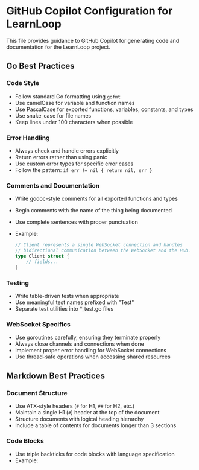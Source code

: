 # GitHub Copilot Configuration for LearnLoop

This file provides guidance to GitHub Copilot for generating code and documentation for the LearnLoop project.

## Go Best Practices

### Code Style

- Follow standard Go formatting using `gofmt`
- Use camelCase for variable and function names
- Use PascalCase for exported functions, variables, constants, and types
- Use snake_case for file names
- Keep lines under 100 characters when possible

### Error Handling

- Always check and handle errors explicitly
- Return errors rather than using panic
- Use custom error types for specific error cases
- Follow the pattern: `if err != nil { return nil, err }`

### Comments and Documentation

- Write godoc-style comments for all exported functions and types
- Begin comments with the name of the thing being documented
- Use complete sentences with proper punctuation
- Example:

  ```go
  // Client represents a single WebSocket connection and handles
  // bidirectional communication between the WebSocket and the Hub.
  type Client struct {
      // fields...
  }
  ```

### Testing

- Write table-driven tests when appropriate
- Use meaningful test names prefixed with "Test"
- Separate test utilities into *_test.go files

### WebSocket Specifics

- Use goroutines carefully, ensuring they terminate properly
- Always close channels and connections when done
- Implement proper error handling for WebSocket connections
- Use thread-safe operations when accessing shared resources

## Markdown Best Practices

### Document Structure

- Use ATX-style headers (`#` for H1, `##` for H2, etc.)
- Maintain a single H1 (`#`) header at the top of the document
- Structure documents with logical heading hierarchy
- Include a table of contents for documents longer than 3 sections

### Code Blocks

- Use triple backticks for code blocks with language specification
- Example:
  